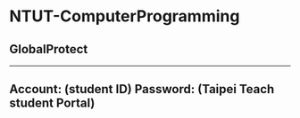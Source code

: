 # NTUT-ComputerProgramming

## GlobalProtect
---
Account: (student ID)
Password: (Taipei Teach student Portal)
---
